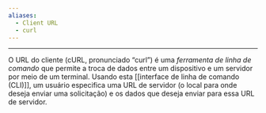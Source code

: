 ```yaml
---
aliases:
  - Client URL
  - curl
---
```

---

O URL do cliente (cURL, pronunciado “curl”) é uma *ferramenta de linha de comando* que permite a troca de dados entre um dispositivo e um servidor por meio de um terminal. Usando esta [[interface de linha de comando (CLI)]], um usuário especifica uma URL de servidor (o local para onde deseja enviar uma solicitação) e os dados que deseja enviar para essa URL de servidor.

